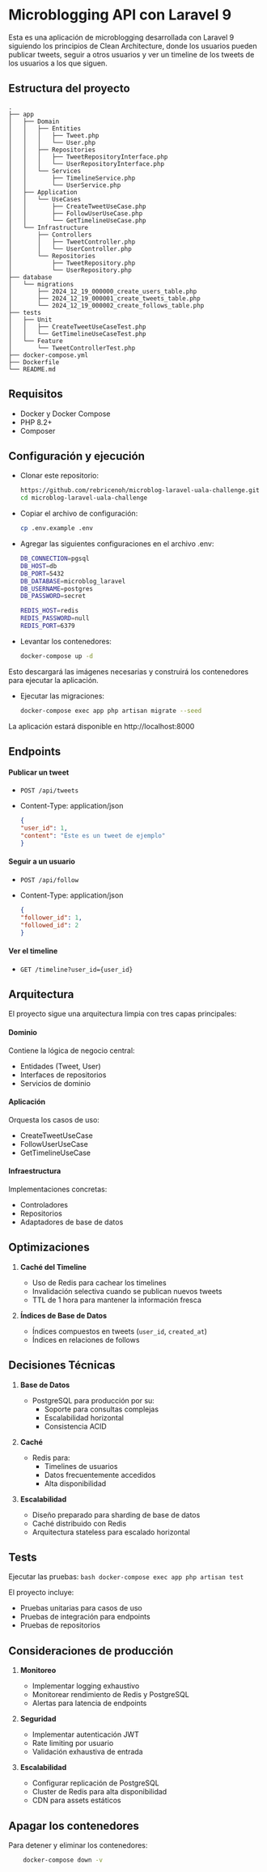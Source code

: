 Microblogging API con Laravel 9
===============================

Esta es una aplicación de microblogging desarrollada con Laravel 9 siguiendo los principios de Clean Architecture, donde los usuarios pueden publicar tweets, seguir a otros usuarios y ver un timeline de los tweets de los usuarios a los que siguen.

## Estructura del proyecto

```plaintext
.
├── app
│   ├── Domain
│   │   ├── Entities
│   │   │   ├── Tweet.php
│   │   │   └── User.php
│   │   ├── Repositories
│   │   │   ├── TweetRepositoryInterface.php
│   │   │   └── UserRepositoryInterface.php
│   │   └── Services
│   │       ├── TimelineService.php
│   │       └── UserService.php
│   ├── Application
│   │   └── UseCases
│   │       ├── CreateTweetUseCase.php
│   │       ├── FollowUserUseCase.php
│   │       └── GetTimelineUseCase.php
│   └── Infrastructure
│       ├── Controllers
│       │   ├── TweetController.php
│       │   └── UserController.php
│       └── Repositories
│           ├── TweetRepository.php
│           └── UserRepository.php
├── database
│   └── migrations
│       ├── 2024_12_19_000000_create_users_table.php
│       ├── 2024_12_19_000001_create_tweets_table.php
│       └── 2024_12_19_000002_create_follows_table.php
├── tests
│   ├── Unit
│   │   ├── CreateTweetUseCaseTest.php
│   │   └── GetTimelineUseCaseTest.php
│   └── Feature
│       └── TweetControllerTest.php
├── docker-compose.yml
├── Dockerfile
└── README.md
```

## Requisitos

- Docker y Docker Compose
- PHP 8.2+
- Composer

## Configuración y ejecución

* Clonar este repositorio:

    ```bash
    https://github.com/rebricenoh/microblog-laravel-uala-challenge.git
    cd microblog-laravel-uala-challenge
    ```

* Copiar el archivo de configuración:

    ```bash
    cp .env.example .env
    ```

* Agregar las siguientes configuraciones en el archivo .env:

    ```bash
    DB_CONNECTION=pgsql
    DB_HOST=db
    DB_PORT=5432
    DB_DATABASE=microblog_laravel
    DB_USERNAME=postgres
    DB_PASSWORD=secret

    REDIS_HOST=redis
    REDIS_PASSWORD=null
    REDIS_PORT=6379
    ```

* Levantar los contenedores:

    ```bash
    docker-compose up -d
    ```
Esto descargará las imágenes necesarias y construirá los contenedores para ejecutar la aplicación.

* Ejecutar las migraciones:

    ```bash
    docker-compose exec app php artisan migrate --seed
    ```

La aplicación estará disponible en http://localhost:8000

## Endpoints

#### Publicar un tweet

* `POST /api/tweets`
* Content-Type: application/json

    ```json
    {
    "user_id": 1,
    "content": "Este es un tweet de ejemplo"
    }
    ```

#### Seguir a un usuario

* `POST /api/follow`
* Content-Type: application/json

    ```json
    {
    "follower_id": 1,
    "followed_id": 2
    }
    ```

#### Ver el timeline

* `GET /timeline?user_id={user_id}`

## Arquitectura

El proyecto sigue una arquitectura limpia con tres capas principales:

#### Dominio

Contiene la lógica de negocio central:
* Entidades (Tweet, User)
* Interfaces de repositorios
* Servicios de dominio

#### Aplicación

Orquesta los casos de uso:
* CreateTweetUseCase
* FollowUserUseCase
* GetTimelineUseCase

#### Infraestructura

Implementaciones concretas:
* Controladores
* Repositorios
* Adaptadores de base de datos

## Optimizaciones

1. **Caché del Timeline**
   - Uso de Redis para cachear los timelines
   - Invalidación selectiva cuando se publican nuevos tweets
   - TTL de 1 hora para mantener la información fresca

2. **Índices de Base de Datos**
   - Índices compuestos en tweets (`user_id`, `created_at`)
   - Índices en relaciones de follows

## Decisiones Técnicas

1. **Base de Datos**
   - PostgreSQL para producción por su:
     - Soporte para consultas complejas
     - Escalabilidad horizontal
     - Consistencia ACID

2. **Caché**
   - Redis para:
     - Timelines de usuarios
     - Datos frecuentemente accedidos
     - Alta disponibilidad

3. **Escalabilidad**
   - Diseño preparado para sharding de base de datos
   - Caché distribuido con Redis
   - Arquitectura stateless para escalado horizontal


## Tests

Ejecutar las pruebas:
    ```bash
    docker-compose exec app php artisan test
    ```

El proyecto incluye:
- Pruebas unitarias para casos de uso
- Pruebas de integración para endpoints
- Pruebas de repositorios

## Consideraciones de producción

1. **Monitoreo**
   - Implementar logging exhaustivo
   - Monitorear rendimiento de Redis y PostgreSQL
   - Alertas para latencia de endpoints

2. **Seguridad**
   - Implementar autenticación JWT
   - Rate limiting por usuario
   - Validación exhaustiva de entrada

3. **Escalabilidad**
   - Configurar replicación de PostgreSQL
   - Cluster de Redis para alta disponibilidad
   - CDN para assets estáticos

## Apagar los contenedores

Para detener y eliminar los contenedores:

```bash
    docker-compose down -v
```
